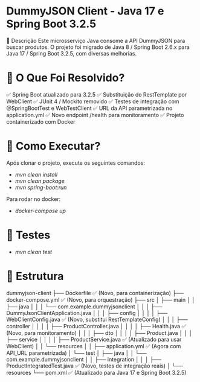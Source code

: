 # DummyJSON Client - Java 17 e Spring Boot 3.2.5
📌 Descrição
Este microsserviço Java consome a API DummyJSON para buscar produtos. O projeto foi migrado de Java 8 / Spring Boot 2.6.x para Java 17 / Spring Boot 3.2.5, com diversas melhorias.

# 📌 O Que Foi Resolvido?
✅ Spring Boot atualizado para 3.2.5
✅ Substituição do RestTemplate por WebClient
✅ JUnit 4 / Mockito removido
✅ Testes de integração com @SpringBootTest e WebTestClient
✅ URL da API parametrizada no application.yml
✅ Novo endpoint /health para monitoramento
✅ Projeto containerizado com Docker

# 📌 Como Executar?
Após clonar o projeto, execute os seguintes comandos:

- *mvn clean install*
- *mvn clean package*
- *mvn spring-boot:run*

Para rodar no docker:
- *docker-compose up*

# 📌 Testes
- *mvn clean test*

# 📌 Estrutura
dummyjson-client
├── Dockerfile ✅ (Novo, para containerização)
├── docker-compose.yml ✅ (Novo, para orquestração)
├── src
│   ├── main
│   │   ├── java
│   │   │   └── com.example.dummyjsonclient
│   │   │       ├── DummyJsonClientApplication.java
│   │   │       ├── config
│   │   │       │   ├── WebClientConfig.java  ✅ (Novo, substitui RestTemplateConfig)
│   │   │       ├── controller
│   │   │       │   ├── ProductController.java
│   │   │       │   ├── Health.java ✅ (Novo, para monitoramento)
│   │   │       ├── dto
│   │   │       │   ├── Product.java
│   │   │       ├── service
│   │   │       │   ├── ProductService.java ✅ (Atualizado para usar WebClient)
│   │   └── resources
│   │       ├── application.yml ✅ (Agora com API_URL parametrizada)
│   └── test
│       ├── java
│       │   └── com.example.dummyjsonclient
│       │       ├── integration
│       │       │   ├── ProductIntegratedTest.java ✅ (Novo, testes de integração reais)
│       └── resources
└── pom.xml ✅ (Atualizado para Java 17 e Spring Boot 3.2.5)

